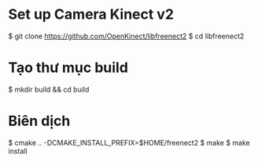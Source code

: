 # Set up Camera Kinect v2
$ git clone https://github.com/OpenKinect/libfreenect2
$ cd libfreenect2
# Tạo thư mục build
$ mkdir build && cd build
# Biên dịch
$ cmake .. -DCMAKE_INSTALL_PREFIX=$HOME/freenect2
$ make
$ make install 

